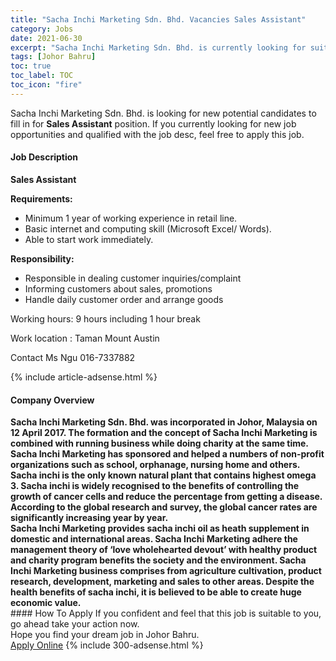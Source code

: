 ```yaml
---
title: "Sacha Inchi Marketing Sdn. Bhd. Vacancies Sales Assistant" 
category: Jobs 
date: 2021-06-30 
excerpt: "Sacha Inchi Marketing Sdn. Bhd. is currently looking for suitable person to fill in the Sales Assistant which based in Johor Bahru" 
tags: [Johor Bahru] 
toc: true 
toc_label: TOC 
toc_icon: "fire" 
--- 
```


<p>Sacha Inchi Marketing Sdn. Bhd. is looking for new potential candidates to fill in for <b>Sales Assistant</b> position. If you currently looking for new job opportunities and qualified with the job desc, feel free to apply this job.
</p><div><div><h4>Job Description</h4></div><div><div><span><div><p><strong>Sales Assistant</strong></p><p><strong>Requirements:</strong></p><ul><li><span>Minimum 1 year of working experience in retail line.</span></li><li><span>Basic internet and computing skill (Microsoft Excel/ Words).</span></li><li>Able to start work immediately.</li></ul><p><strong>Responsibility:</strong></p><ul><li>Responsible in dealing customer inquiries/complaint</li><li>Informing customers about sales, promotions</li><li>Handle daily customer order and arrange goods</li></ul><p><span>Working hours: 9 hours including 1 hour break</span></p><p><span>Work location : Taman Mount Austin</span></p><p><span>Contact Ms Ngu 016-7337882</span></p></div></span></div></div></div> 
{% include article-adsense.html %} 
<div><div><h4>Company Overview</h4></div><div><div><span><div><div>
<div>
<strong>Sacha Inchi Marketing Sdn. Bhd. was incorporated in Johor, Malaysia on 12 April 2017. The formation and the concept of Sacha Inchi Marketing is combined with running business while doing charity at the same time. Sacha Inchi Marketing has sponsored and helped a numbers of non-profit organizations such as school, orphanage, nursing home and others.</strong></div>
<div>
<strong>Sacha inchi is the only known natural plant that contains highest omega 3. Sacha inchi is widely recognised to the benefits of controlling the growth of cancer cells and reduce the percentage from getting a disease. According to the global research and survey, the global cancer rates are significantly increasing year by year.</strong></div>
<strong>Sacha Inchi Marketing provides sacha inchi oil as heath supplement in domestic and international areas. Sacha Inchi Marketing adhere the management theory of &#8216;love wholehearted devout&#8217; with healthy product and charity program benefits the society and the environment. Sacha Inchi Marketing business comprises from agriculture cultivation, product research, development, marketing and sales to other areas. Despite the health benefits of sacha inchi, it is believed to be able to create huge economic value.</strong></div></div></span></div></div></div> 
#### How To Apply 
If you confident and feel that this job is suitable to you, go ahead take your action now. <br/> 
Hope you find your dream job in Johor Bahru. <br/> 
<a href="https://www.jobstreet.com.my/en/job/sales-assistant-4603469?jobId=jobstreet-my-job-4603469&" class="btn btn--info" target="_blank" rel="nofollow noopenner">Apply Online</a> 
{% include 300-adsense.html %} 